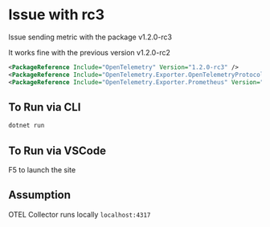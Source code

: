 # Issue with rc3

Issue sending metric with the package v1.2.0-rc3

It works fine with the previous version v1.2.0-rc2

```xml
<PackageReference Include="OpenTelemetry" Version="1.2.0-rc3" />
<PackageReference Include="OpenTelemetry.Exporter.OpenTelemetryProtocol" Version="1.2.0-rc3" />
<PackageReference Include="OpenTelemetry.Exporter.Prometheus" Version="1.2.0-rc3" />
```

## To Run via CLI

```sh
dotnet run
```

## To Run via VSCode

F5 to launch the site

## Assumption

OTEL Collector runs locally `localhost:4317`
